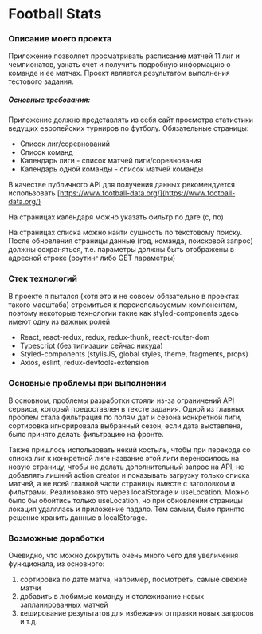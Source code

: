 # Football Stats

### Описание моего проекта
Приложение позволяет просматривать расписание матчей 11 лиг и чемпионатов,
узнать счет и получить подробную информацию о команде и ее матчах.
Проект является результатом выполнения тестового задания.

##### Основные требования:
Приложение должно представлять из себя сайт просмотра статистики ведущих
европейских турниров по футболу.
Обязательные страницы:
- Список лиг/соревнований
- Список команд
- Календарь лиги - список матчей лиги/соревнования
- Календарь одной команды - список матчей команды

В качестве публичного API для получения данных рекомендуется использовать
[https://www.football-data.org/](https://www.football-data.org/)

На страницах календаря можно указать фильтр по дате (с, по)

На страницах списка можно найти сущность по текстовому поиску.
После обновления страницы данные (год, команда, поисковой запрос) должны
сохраняться, т.е. параметры должны быть отображены в адресной строке
(роутинг либо GET параметры)

### Стек технологий
В проекте я пытался (хотя это и не совсем обязательно в проектах такого масштаба)
стремиться к переиспользуемым компонентам, поэтому некоторые технологии такие
как styled-components здесь имеют одну из важных ролей.

- React, react-redux, redux, redux-thunk, react-router-dom
- Typescript (без типизации сейчас никуда)
- Styled-components (stylisJS, global styles, theme, fragments, props)
- Axios, eslint, redux-devtools-extension

### Основные проблемы при выполнении 
В основном, проблемы разработки стояли из-за ограничений API сервиса, который предоставлен
в тексте задания. Одной из главных проблем стала фильтрация по полям дат и сезона конкретной лиги,
сортировка игнорировала выбранный сезон, если дата выставлена, было принято делать
фильтрацию на фронте.

Также пришлось использовать некий костыль, чтобы при переходе со списка лиг к конкретной
лиге название этой лиги переносилось на новую страницу, чтобы не делать дополнительный запрос
на API, не добавлять лишний action creator и показывать загрузку только списка матчей,
а не всей главной части страницы вместе с заголовком и фильтрами.
Реализовано это через localStorage и useLocation.
Можно было бы обойтись только useLocation, но при обновлении страницы локация удалялась
и приложение падало. Тем самым, было принято решение хранить данные в localStorage.


### Возможные доработки
Очевидно, что можно докрутить очень много чего для увеличения функционала, из основного:
1) сортировка по дате матча, например, посмотреть, самые свежие матчи
2) добавить в любимые команду и отслеживание новых запланированных матчей
3) кеширование результатов для избежания отправки новых запросов и т.д.



